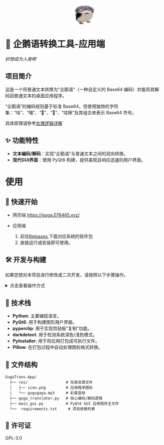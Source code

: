 
<p align="center">
  <img src="./res/icon.png" alt="企鹅语转换工具图标">
</p>


# 🐧 企鹅语转换工具-应用端

*好想成为人类啊*

## 项目简介

这是一个将普通文本转换为“企鹅语”（一种自定义的 Base64 编码）并能将其解码回普通文本的桌面应用程序。

“企鹅语”的编码规则基于标准 Base64，但使用独特的字符集：“咕”、“嘎”、“🐧”、“🍄”、“哇擦”及其组合来表示 Base64 符号。

具体原理请参考[处理逻辑详解](./LOGIC.md)


## ✨ 功能特性

*   **文本编码/解码**：实现“企鹅语”与普通文本之间的双向转换。
*   **现代GUI界面**：使用 PyQt6 构建，提供美观且响应迅速的用户界面。

# 使用

## 🚀 快速开始 
- 网页端
    https://guga.078465.xyz/

- 应用端
    1.  前往[Releases](https://github.com/enKl03B/GugaTranslator-App/releases),下载对应系统的软件包
    2. 直接运行或安装即可使用。

## 🛠️ 开发与构建 

如果您想对本项目进行修改或二次开发，请按照以下步骤操作。

<details>
<summary>点击查看操作方式</summary>

### 1. 环境设置

**克隆仓库**
如果您从 Git 仓库获取代码，请先克隆它：
```bash
git clone https://github.com/enKl03B/GugaTranslator-App.git
cd GugaTrans-App
```
(如果已经下载了项目文件，请跳过此步骤)

**创建并激活虚拟环境**
强烈建议使用虚拟环境来管理项目依赖。
```bash
# 创建虚拟环境
python -m venv .venv

# 激活虚拟环境 (Windows PowerShell)
.venv\Scripts\Activate.ps1
```

**安装依赖**
激活虚拟环境后，安装 `requirements.txt` 文件中列出的所有依赖项：
```bash
pip install -r requirements.txt
```

### 2. 运行应用

在激活虚拟环境的情况下，从项目根目录运行 `main_gui.py` 文件：
```bash
python main_gui.py
```

### 3. 打包应用

如果您想将应用打包成一个独立的可执行文件，请运行以下命令：
```bash
pyinstaller --onefile --windowed --name GugaTranslator --icon="res/icon.png" --add-data="res;res" main_gui.py
```
打包成功后，可执行文件会生成在 `dist` 文件夹中。

</details>

## 🔧 技术栈

*   **Python**: 主要编程语言。
*   **PyQt6**: 用于构建图形用户界面。
*   **pyperclip**: 用于实现剪贴板“复制”功能。
*   **darkdetect**: 用于检测系统深色/浅色模式。
*   **PyInstaller**: 用于将应用打包成可执行文件。
*   **Pillow**: 在打包过程中自动处理图标格式转换。

## 📂 文件结构

```
GugaTrans-App/
  ├── res/                 # 存放资源文件
  │   ├── icon.png         # 应用程序图标
  │   └── gugugaga.mp3     # 彩蛋音频
  ├── guga_translator.py   # 核心编码/解码逻辑
  ├── main_gui.py          # PyQt6 GUI 应用程序主文件
  └──  requirements.txt     # 项目依赖列表
```


## 📃 许可证
GPL-3.0
